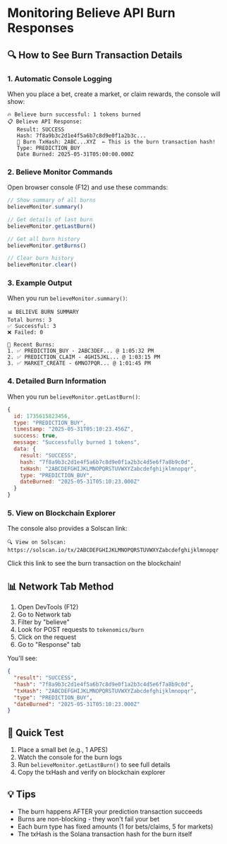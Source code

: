 # Monitoring Believe API Burn Responses

## 🔍 How to See Burn Transaction Details

### 1. Automatic Console Logging

When you place a bet, create a market, or claim rewards, the console will show:

```
🔥 Believe burn successful: 1 tokens burned
📋 Believe API Response:
   Result: SUCCESS
   Hash: 7f8a9b3c2d1e4f5a6b7c8d9e0f1a2b3c...
   🔗 Burn TxHash: 2ABC...XYZ  ← This is the burn transaction hash!
   Type: PREDICTION_BUY
   Date Burned: 2025-05-31T05:00:00.000Z
```

### 2. Believe Monitor Commands

Open browser console (F12) and use these commands:

```javascript
// Show summary of all burns
believeMonitor.summary()

// Get details of last burn
believeMonitor.getLastBurn()

// Get all burn history
believeMonitor.getBurns()

// Clear burn history
believeMonitor.clear()
```

### 3. Example Output

When you run `believeMonitor.summary()`:

```
📊 BELIEVE BURN SUMMARY
Total burns: 3
✅ Successful: 3
❌ Failed: 0

📜 Recent Burns:
1. ✅ PREDICTION_BUY - 2ABC3DEF... @ 1:05:32 PM
2. ✅ PREDICTION_CLAIM - 4GHI5JKL... @ 1:03:15 PM
3. ✅ MARKET_CREATE - 6MNO7PQR... @ 1:01:45 PM
```

### 4. Detailed Burn Information

When you run `believeMonitor.getLastBurn()`:

```javascript
{
  id: 1735615823456,
  type: "PREDICTION_BUY",
  timestamp: "2025-05-31T05:10:23.456Z",
  success: true,
  message: "Successfully burned 1 tokens",
  data: {
    result: "SUCCESS",
    hash: "7f8a9b3c2d1e4f5a6b7c8d9e0f1a2b3c4d5e6f7a8b9c0d",
    txHash: "2ABCDEFGHIJKLMNOPQRSTUVWXYZabcdefghijklmnopqr",
    type: "PREDICTION_BUY",
    dateBurned: "2025-05-31T05:10:23.000Z"
  }
}
```

### 5. View on Blockchain Explorer

The console also provides a Solscan link:
```
🔍 View on Solscan: https://solscan.io/tx/2ABCDEFGHIJKLMNOPQRSTUVWXYZabcdefghijklmnopqr
```

Click this link to see the burn transaction on the blockchain!

## 📊 Network Tab Method

1. Open DevTools (F12)
2. Go to Network tab
3. Filter by "believe"
4. Look for POST requests to `tokenomics/burn`
5. Click on the request
6. Go to "Response" tab

You'll see:
```json
{
  "result": "SUCCESS",
  "hash": "7f8a9b3c2d1e4f5a6b7c8d9e0f1a2b3c4d5e6f7a8b9c0d",
  "txHash": "2ABCDEFGHIJKLMNOPQRSTUVWXYZabcdefghijklmnopqr",
  "type": "PREDICTION_BUY",
  "dateBurned": "2025-05-31T05:10:23.000Z"
}
```

## 🎯 Quick Test

1. Place a small bet (e.g., 1 APES)
2. Watch the console for the burn logs
3. Run `believeMonitor.getLastBurn()` to see full details
4. Copy the txHash and verify on blockchain explorer

## 💡 Tips

- The burn happens AFTER your prediction transaction succeeds
- Burns are non-blocking - they won't fail your bet
- Each burn type has fixed amounts (1 for bets/claims, 5 for markets)
- The txHash is the Solana transaction hash for the burn itself 